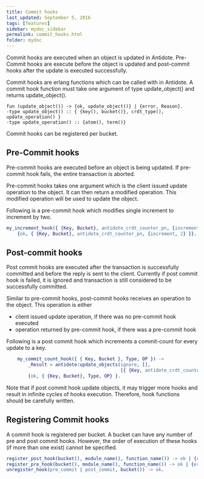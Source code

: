```yaml
---
title: Commit hooks
last_updated: September 5, 2016
tags: [features]
sidebar: mydoc_sidebar
permalink: commit_hooks.html
folder: mydoc
---
```


Commit hooks are executed when an object is updated in Antidote. Pre-Commit hooks are execute before the object is updated and post-commit hooks after the update is executed successfully.

Commit hooks are erlang functions which can be called with in Antidote. A commit hook function must take one argument of type update_object() and returns update_object().

    fun (update_object()) -> {ok, update_object()} | {error, Reason}.
    -type update_object() :: { {key(), bucket()}, crdt_type(), update_operation() }
    -type update_operation() :: {atom(), term()}

Commit hooks can be registered per bucket.

## Pre-Commit hooks

Pre-commit hooks are executed before an object is being updated. If pre-commit hook fails, the entire transaction is aborted.

Pre-commit hooks takes one argument which is the client issued update operation to the object. It can then return a modified operation. This modified operation will be used to update the object.

Following is a pre-commit hook which modifies single increment  to increment by two.

```erlang
my_increment_hook({ {Key, Bucket}, antidote_crdt_counter_pn, {increment, 1} }) ->
    {ok, { {Key, Bucket}, antidote_crdt_counter_pn, {increment, 2} }}.
```

## Post-commit hooks

Post commit hooks are executed after the transaction is successfully committed and before the reply is sent to the client. Currently if post commit hook is failed, it is ignored and transaction is still considered to be successfully committed.

Similar to pre-commit hooks, post-commit hooks receives an operation to the object. This operation is either

* client issued update operation, if there was no pre-commit hook executed
* operation returned by pre-commit hook, if there was a pre-commit hook

Following is a post commit hook which increments a commit-count for every update to a key.

```erlang
    my_commit_count_hook({ { Key, Bucket }, Type, OP }) ->
        _Result = antidote:update_objects(ignore, [],
                                          [{ {Key, antidote_crdt_counter_pn, commitcount}, increment, 1}]),
        {ok, { {Key, Bucket}, Type, OP} }.
```

Note that if post commit hook update objects, it may trigger more hooks and result in infinite cycles of hooks execution. Therefore, hook functions should be carefully written.

## Registering Commit hooks

A commit hook is registered per bucket. A bucket can have any number of pre and post commit hooks. However, the order of execution of these hooks (if more than one exist) cannot be specified.

```erlang
register_post_hook(bucket(), module_name(), function_name()) -> ok | {error, function_not_exported}.
register_pre_hook(bucket(), module_name(), function_name()) -> ok | {error, function_not_exported}.
unregister_hook(pre_commit | post_commit, bucket()) -> ok.
```
